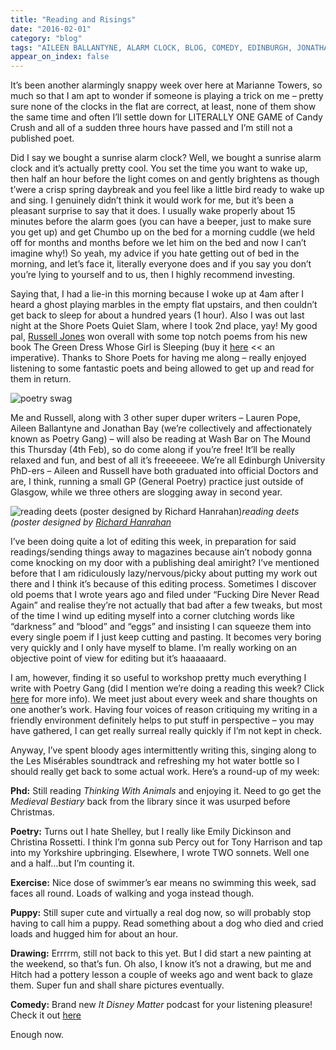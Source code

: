 ```yaml
---
title: "Reading and Risings"
date: "2016-02-01"
category: "blog"
tags: "AILEEN BALLANTYNE, ALARM CLOCK, BLOG, COMEDY, EDINBURGH, JONATHAN BAY, LAUREN POPE, MARIANNE, MARIANNE MACRAE, ME3, ME3 COMEDY, METHREE, METHREE COMEDY, PHD, POETRY, POETRY GANG, PUPPY, QUIET SLAM, READING, RESEARCH, RICHARD HANRAHAN, RUSSELL JONES, SHORE POETS, SLAM, SUNRISE, WASH BAR"
appear_on_index: false
---
```


It’s been another alarmingly snappy week over here at Marianne Towers, so much so that I am apt to wonder if someone is playing a trick on me – pretty sure none of the clocks in the flat are correct, at least, none of them show the same time and often I’ll settle down for LITERALLY ONE GAME of Candy Crush and all of a sudden three hours have passed and I’m still not a published poet.

Did I say we bought a sunrise alarm clock? Well, we bought a sunrise alarm clock and it’s actually pretty cool. You set the time you want to wake up, then half an hour before the light comes on and gently brightens as though t’were a crisp spring daybreak and you feel like a little bird ready to wake up and sing. I genuinely didn’t think it would work for me, but it’s been a pleasant surprise to say that it does. I usually wake properly about 15 minutes before the alarm goes (you can have a beeper, just to make sure you get up) and get Chumbo up on the bed for a morning cuddle (we held off for months and months before we let him on the bed and now I can’t imagine why!) So yeah, my advice if you hate getting out of bed in the morning, and let’s face it, literally everyone does and if you say you don’t you’re lying to yourself and to us, then I highly recommend investing.

Saying that, I had a lie-in this morning because I woke up at 4am after I heard a ghost playing marbles in the empty flat upstairs, and then couldn’t get back to sleep for about a hundred years (1 hour). Also I was out last night at the Shore Poets Quiet Slam, where I took 2nd place, yay! My good pal, [Russell Jones](http://poetrusselljones.blogspot.co.uk/) won overall with some top notch poems from his new book The Green Dress Whose Girl is Sleeping (buy it [here](http://www.freightbooks.co.uk/the-green-dress-whose-girl-is-sleeping-by-russell-jones.html) << an imperative). Thanks to Shore Poets for having me along – really enjoyed listening to some fantastic poets and being allowed to get up and read for them in return.

![poetry swag](../images/archive-posts/poetry-swag.jpg)

Me and Russell, along with 3 other super duper writers – Lauren Pope, Aileen Ballantyne and Jonathan Bay (we’re collectively and affectionately known as Poetry Gang) – will also be reading at Wash Bar on The Mound this Thursday (4th Feb), so do come along if you’re free! It’ll be really relaxed and fun, and best of all it’s freeeeeee. We’re all Edinburgh University PhD-ers – Aileen and Russell have both graduated into official Doctors and are, I think, running a small GP (General Poetry) practice just outside of Glasgow, while we three others are slogging away in second year.

![reading deets (poster designed by Richard Hanrahan)](../images/archive-posts/pg-postersmall.jpg)*reading deets (poster designed by [Richard Hanrahan](https://www.richardhanrahan.co.uk)*

I’ve been doing quite a lot of editing this week, in preparation for said readings/sending things away to magazines because ain’t nobody gonna come knocking on my door with a publishing deal amiright? I’ve mentioned before that I am ridiculously lazy/nervous/picky about putting my work out there and I think it’s because of this editing process. Sometimes I discover old poems that I wrote years ago and filed under “Fucking Dire Never Read Again” and realise they’re not actually that bad after a few tweaks, but most of the time I wind up editing myself into a corner clutching words like “darkness” and “blood” and “eggs” and insisting I can squeeze them into every single poem if I just keep cutting and pasting. It becomes very boring very quickly and I only have myself to blame. I’m really working on an objective point of view for editing but it’s haaaaaard.

I am, however, finding it so useful to workshop pretty much everything I write with Poetry Gang (did I mention we’re doing a reading this week? Click [here](https://www.facebook.com/events/1734610713429122/) for more info). We meet just about every week and share thoughts on one another’s work. Having four voices of reason critiquing my writing in a friendly environment definitely helps to put stuff in perspective – you may have gathered, I can get really surreal really quickly if I’m not kept in check.

Anyway, I’ve spent bloody ages intermittently writing this, singing along to the Les Misérables soundtrack and refreshing my hot water bottle so I should really get back to some actual work. Here’s a round-up of my week:

**Phd:** Still reading *Thinking With Animals* and enjoying it. Need to go get the *Medieval Bestiary* back from the library since it was usurped before Christmas.

**Poetry:** Turns out I hate Shelley, but I really like Emily Dickinson and Christina Rossetti. I think I’m gonna sub Percy out for Tony Harrison and tap into my Yorkshire upbringing. Elsewhere, I wrote TWO sonnets. Well one and a half…but I’m counting it.

**Exercise:** Nice dose of swimmer’s ear means no swimming this week, sad faces all round. Loads of walking and yoga instead though.

**Puppy:** Still super cute and virtually a real dog now, so will probably stop having to call him a puppy. Read something about a dog who died and cried loads and hugged him for about an hour.

**Drawing:** Errrrm, still not back to this yet. But I did start a new painting at the weekend, so that’s fun. Oh also, I know it’s not a drawing, but me and Hitch had a pottery lesson a couple of weeks ago and went back to glaze them. Super fun and shall share pictures eventually.

**Comedy:** Brand new *It Disney Matter* podcast for your listening pleasure! Check it out [here](https://soundcloud.com/me3comedy/it-disney-matter-it-does-with-me3-comedy-episode-3-flubber?utm_content=buffer3bf3d&utm_medium=social&utm_source=plus.google.com&utm_campaign=buffer)

Enough now.

